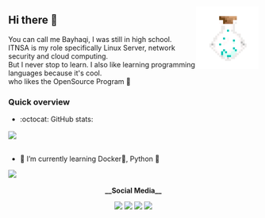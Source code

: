 <a href="https://piskelapp.com/"><img align="right" src="https://github.com/Kyuubang/Kyuubang/blob/master/poison-320.gif" width=25% alt="Pixel Animation Created with piskelapp"/></a>

## Hi there 👋
You can call me Bayhaqi, I was still in high school.<br />
ITNSA is my role specifically Linux Server, network security and cloud computing. <br />
But I never stop to learn. I also like learning programming languages because it's cool. <br /> 
who likes the OpenSource Program :penguin:

### Quick overview
- :octocat: GitHub stats:

<a href="https://github.com/anuraghazra/github-readme-stats">
 <img align="center" src="https://github-readme-stats.anuraghazra1.vercel.app/api?username=Kyuubang&count_private=true&show_icons=true&theme=gotham">
</a>
<br />

<br />

- 🌱 I’m currently learning Docker🐋, Python :snake:

<a href="https://www.codewars.com/users/Kyuubang/stats">
 <img src="https://www.codewars.com/users/Kyuubang/badges/micro">
</a>
<br />
<p align="center">
 <strong>__Social Media__</strong>
<p align="center">
<a href="https://gist.github.com/Kyuubang"><img src="https://img.icons8.com/clouds/48/000000/github.png"/></a>
<a href="https://www.linkedin.com/in/ahmadbayhaqi/"><img src="https://img.icons8.com/clouds/48/000000/linkedin.png"/></a>
<a href="#"><img src="https://img.icons8.com/clouds/48/000000/quizlet.png"/></a>
<a href=#><img src="https://img.icons8.com/clouds/48/000000/twitter-circled.png"/></a>
</p>
<!--
**Kyuubang/Kyuubang** is a ✨ _special_ ✨ repository because its `README.md` (this file) appears on your GitHub profile.

Here are some ideas to get you started:

- 🔭 I’m currently working on ...
- 🌱 I’m currently learning ...
- 👯 I’m looking to collaborate on ...
- 🤔 I’m looking for help with ...
- 💬 Ask me about ...
- 📫 How to reach me: ...
- 😄 Pronouns: ...
- ⚡ Fun fact: ...
-->
